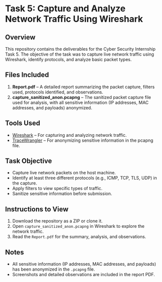 # Task 5: Capture and Analyze Network Traffic Using Wireshark

## Overview
This repository contains the deliverables for the Cyber Security Internship Task 5. The objective of the task was to capture live network traffic using Wireshark, identify protocols, and analyze basic packet types.

## Files Included
1. **Report.pdf** – A detailed report summarizing the packet capture, filters used, protocols identified, and observations.  
2. **capture_sanitized_anon.pcapng** – The sanitized packet capture file used for analysis, with all sensitive information (IP addresses, MAC addresses, and payloads) anonymized.

## Tools Used
- [Wireshark](https://www.wireshark.org/) – For capturing and analyzing network traffic.
- [TraceWrangler](https://www.tracewrangler.com/) – For anonymizing sensitive information in the pcapng file.

## Task Objective
- Capture live network packets on the host machine.
- Identify at least three different protocols (e.g., ICMP, TCP, TLS, UDP) in the capture.
- Apply filters to view specific types of traffic.
- Sanitize sensitive information before submission.

## Instructions to View
1. Download the repository as a ZIP or clone it.
2. Open `capture_sanitized_anon.pcapng` in Wireshark to explore the network traffic.
3. Read the `Report.pdf` for the summary, analysis, and observations.

## Notes
- All sensitive information (IP addresses, MAC addresses, and payloads) has been anonymized in the `.pcapng` file.
- Screenshots and detailed observations are included in the report PDF.
